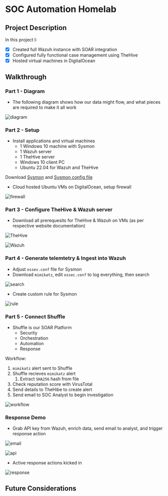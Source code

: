# SOC Automation Homelab

## Project Description
In this project I:
- [x] Created full Wazuh instance with SOAR integration
- [x] Configured fully functional case management using TheHive
- [x] Hosted virtual machines in DigitalOcean

## Walkthrough

### Part 1 - Diagram
- The following diagram shows how our data might flow, and what pieces are required to make it all work

![diagram](https://raw.githubusercontent.com/nilesh-domah/Nilesh-Cybersecurity-Portfolio/main/Portfolio%20Projects/SOC%20Automation%20Homelab/diagram.png)

### Part 2 - Setup
- Install applications and virtual machines
  - 1 Windows 10 machine with Sysmon
  - 1 Wazuh server
  - 1 TheHive server
  - Windows 10 client PC
  - Ubuntu 22.04 for Wazuh and TheHive

Download [Sysmon](https://learn.microsoft.com/en-us/sysinternals/downloads/sysmon) and [Sysmon config file](https://github.com/olafhartong/sysmon-modular/blob/master/sysmonconfig.xml)

- Cloud hosted Ubuntu VMs on DigitalOcean, setup firewall

![firewall](https://raw.githubusercontent.com/nilesh-domah/Nilesh-Cybersecurity-Portfolio/main/Portfolio%20Projects/SOC%20Automation%20Homelab/cloud%20setup.png)

### Part 3 - Configure TheHive & Wazuh server
- Download all prerequesits for TheHive & Wazuh on VMs (as per respective website documentation)

![TheHive](https://raw.githubusercontent.com/nilesh-domah/Nilesh-Cybersecurity-Portfolio/main/Portfolio%20Projects/SOC%20Automation%20Homelab/thehive.png)

![Wazuh](https://raw.githubusercontent.com/nilesh-domah/Nilesh-Cybersecurity-Portfolio/main/Portfolio%20Projects/SOC%20Automation%20Homelab/wazuh.png)

### Part 4 - Generate telemtetry & Ingest into Wazuh
- Adjust `ossev.conf` file for Sysmon
- Download `mimikatz`, edit `ossec.conf` to log everything, then search

![search](https://raw.githubusercontent.com/nilesh-domah/Nilesh-Cybersecurity-Portfolio/main/Portfolio%20Projects/SOC%20Automation%20Homelab/wazuh%20mimikatz.png)

- Create custom rule for Sysmon

![rule](https://raw.githubusercontent.com/nilesh-domah/Nilesh-Cybersecurity-Portfolio/main/Portfolio%20Projects/SOC%20Automation%20Homelab/custom%20rules.png)

### Part 5 - Connect Shuffle
- Shuffle is our SOAR Platform
  - Security
  - Orchestration
  - Automation
  - Response

Workflow:
1. `mimikatz` alert sent to Shuffle
2. Shuffle recieves `mimikatz` alert
   1. Extract `SHA256` hash from file
3. Check reputation score with VirusTotal
4. Send details to TheHibe to create alert
5. Send email to SOC Analyst to begin investigation

![workflow](https://raw.githubusercontent.com/nilesh-domah/Nilesh-Cybersecurity-Portfolio/main/Portfolio%20Projects/SOC%20Automation%20Homelab/Shuffle%20Workflow.png)

### Response Demo
- Grab API key from Wazuh, enrich data, send email to analyst, and trigger response action

![email](https://raw.githubusercontent.com/nilesh-domah/Nilesh-Cybersecurity-Portfolio/main/Portfolio%20Projects/SOC%20Automation%20Homelab/email.png)

![api](https://raw.githubusercontent.com/nilesh-domah/Nilesh-Cybersecurity-Portfolio/main/Portfolio%20Projects/SOC%20Automation%20Homelab/api.png)

- Active response actions kicked in

![response](https://raw.githubusercontent.com/nilesh-domah/Nilesh-Cybersecurity-Portfolio/main/Portfolio%20Projects/SOC%20Automation%20Homelab/active%20response.png)

## Future Considerations



